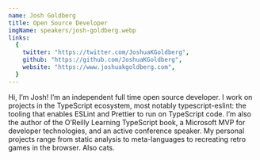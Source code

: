 ```yaml
---
name: Josh Goldberg
title: Open Source Developer
imgName: speakers/josh-goldberg.webp
links:
  {
    twitter: "https://twitter.com/JoshuaKGoldberg",
    github: "https://github.com/JoshuaKGoldberg",
    website: "https://www.joshuakgoldberg.com",
  }
---
```


Hi, I’m Josh! I’m an independent full time open source developer. I work on projects in the TypeScript ecosystem, most notably typescript-eslint: the tooling that enables ESLint and Prettier to run on TypeScript code. I’m also the author of the O’Reilly Learning TypeScript book, a Microsoft MVP for developer technologies, and an active conference speaker. My personal projects range from static analysis to meta-languages to recreating retro games in the browser. Also cats.
